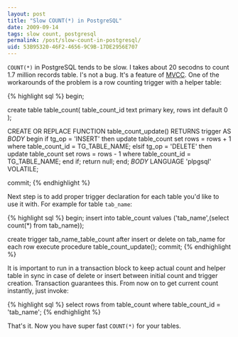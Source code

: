 ```yaml
---
layout: post
title: "Slow COUNT(*) in PostgreSQL"
date: 2009-09-14
tags: slow count, postgresql
permalink: /post/slow-count-in-postgresql/
uid: 53B95320-46F2-4656-9C9B-17DE2956E707
---
```

`COUNT(*)` in PostgreSQL tends to be slow. I takes about 20 secodns to count 1.7 million records table. I's not a bug. It's a feature of [MVCC](http://en.wikipedia.org/wiki/Multiversion_concurrency_control). One of the workarounds of the problem is a row counting trigger with a helper table:

{% highlight sql %}
begin;

create table table_count(
        table_count_id text primary key,
        rows int default 0
);

CREATE OR REPLACE FUNCTION table_count_update()
RETURNS trigger AS
$BODY$
begin
    if tg_op = 'INSERT' then
        update table_count set rows = rows + 1 
            where table_count_id = TG_TABLE_NAME;
    elsif tg_op = 'DELETE' then
        update table_count set rows = rows - 1 
            where table_count_id = TG_TABLE_NAME;
    end if;
    return null;
end;
$BODY$
LANGUAGE 'plpgsql' VOLATILE;

commit;
{% endhighlight %}

Next step is to add proper trigger declaration for each table you'd like to use it with. For example for table `tab_name`:

{% highlight sql %}
begin;
insert into table_count values 
    ('tab_name',(select count(*) from tab_name));

create trigger tab_name_table_count after insert or delete
on tab_name for each row execute procedure table_count_update();
commit;
{% endhighlight %}
    
It is important to run in a transaction block to keep actual count and helper table in sync in case of delete or insert between initial count and trigger creation. Transaction guarantees this. From now on to get current count instantly, just invoke:

{% highlight sql %}
select rows from table_count where table_count_id = 'tab_name';
{% endhighlight %}
    
That's it. Now you have super fast `COUNT(*)` for your tables.
